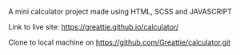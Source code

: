 A mini calculator project made using HTML, SCSS and JAVASCRIPT

Link to live site: https://greattie.github.io/calculator/

Clone to local machine on https://github.com/Greattie/calculator.git
